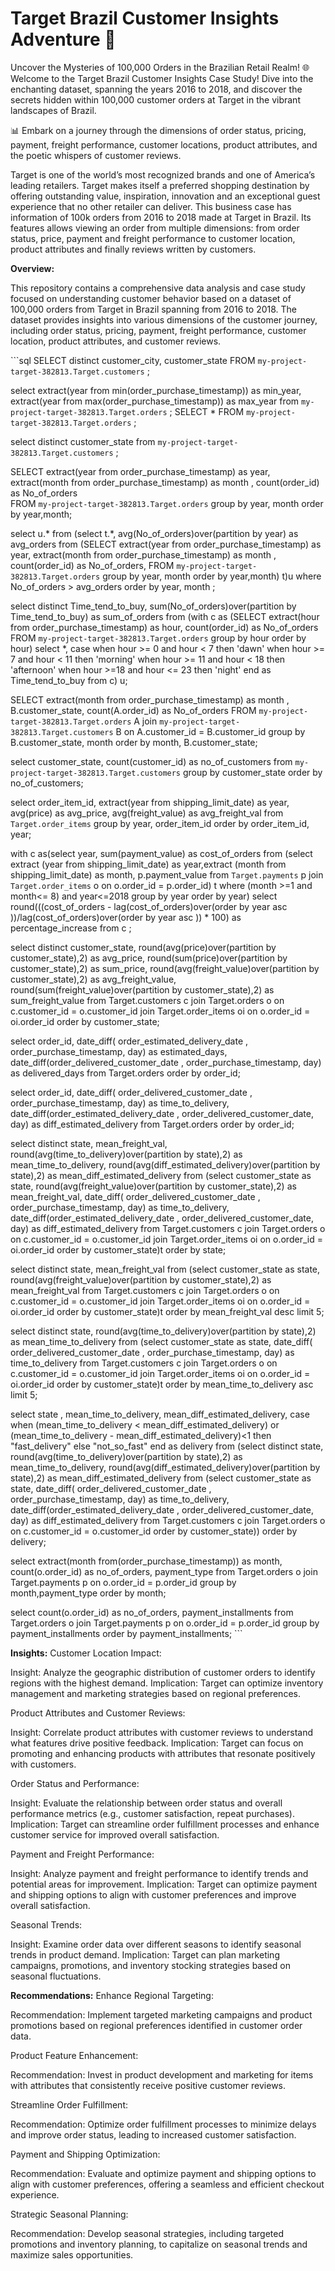 # Target Brazil Customer Insights Adventure 🚀

Uncover the Mysteries of 100,000 Orders in the Brazilian Retail Realm!
🌐 Welcome to the Target Brazil Customer Insights Case Study! Dive into the enchanting dataset, spanning the years 2016 to 2018, and discover the secrets hidden within 100,000 customer orders at Target in the vibrant landscapes of Brazil.

📊 Embark on a journey through the dimensions of order status, pricing, payment, freight performance, customer locations, product attributes, and the poetic whispers of customer reviews.

Target is one of the world’s most recognized brands and one of America’s leading 
retailers. Target makes itself a preferred shopping destination by offering 
outstanding value, inspiration, innovation and an exceptional guest experience 
that no other retailer can deliver.
This business case has information of 100k orders from 2016 to 2018 made at 
Target in Brazil. Its features allows viewing an order from multiple dimensions: 
from order status, price, payment and freight performance to customer location, 
product attributes and finally reviews written by customers.

__Overview:__

This repository contains a comprehensive data analysis and case study focused on understanding customer behavior based on a dataset of 100,000 orders from Target in Brazil spanning from 2016 to 2018. The dataset provides insights into various dimensions of the customer journey, including order status, pricing, payment, freight performance, customer location, product attributes, and customer reviews.

```sql SELECT distinct customer_city, customer_state FROM `my-project-target-382813.Target.customers` ; 

select extract(year from min(order_purchase_timestamp)) as min_year, 
extract(year from max(order_purchase_timestamp)) as max_year 
from `my-project-target-382813.Target.orders` ; 
SELECT * FROM `my-project-target-382813.Target.orders` ;

select distinct customer_state from `my-project-target-382813.Target.customers` ; 

SELECT  extract(year from order_purchase_timestamp) as year,
extract(month from order_purchase_timestamp) as month , count(order_id) as No_of_orders  
FROM `my-project-target-382813.Target.orders` group by year, month order by  year,month;

select u.* from 
(select  t.*, avg(No_of_orders)over(partition by year) as avg_orders from 
 (SELECT  extract(year from order_purchase_timestamp) as year,
extract(month from order_purchase_timestamp) as month , 
count(order_id) as No_of_orders,
  FROM `my-project-target-382813.Target.orders` group by year, 
  month order by  year,month) t)u
  where No_of_orders > avg_orders order by year, month ;


select distinct Time_tend_to_buy,
sum(No_of_orders)over(partition by Time_tend_to_buy) as sum_of_orders
 from (with c as 
 (SELECT  extract(hour from order_purchase_timestamp) as hour,
count(order_id) as No_of_orders  
FROM `my-project-target-382813.Target.orders` 
group by hour order by  hour)
select *, case when hour >= 0 and hour < 7 then 'dawn'
                          when hour >= 7 and hour < 11 then 'morning'
                          when hour >= 11 and hour < 18 then 'afternoon'
                          when hour >=18 and hour <= 23 then 'night'
                          end as Time_tend_to_buy
from c) u;

SELECT  extract(month from order_purchase_timestamp) as month , 
B.customer_state, count(A.order_id) as No_of_orders 
FROM `my-project-target-382813.Target.orders` A
join `my-project-target-382813.Target.customers` B on A.customer_id = B.customer_id
group by B.customer_state, month order by  month, B.customer_state;

select customer_state, count(customer_id) as no_of_customers 
from `my-project-target-382813.Target.customers` 
group by customer_state order by no_of_customers;

select order_item_id, extract(year from shipping_limit_date) as year,  
avg(price) as avg_price, avg(freight_value) as avg_freight_val from `Target.order_items` 
group by year, order_item_id order by order_item_id, year;

with c as(select year, sum(payment_value) as cost_of_orders 
from (select extract (year from shipping_limit_date) as year,extract (month from shipping_limit_date) as month,
p.payment_value from `Target.payments` p join `Target.order_items` o on o.order_id = p.order_id) t 
where (month >=1 and month<= 8) and year<=2018 group by year order by year)
select round(((cost_of_orders - lag(cost_of_orders)over(order by year asc ))/lag(cost_of_orders)over(order by year asc )) * 100) 
as percentage_increase from c  ;

select distinct customer_state, round(avg(price)over(partition by customer_state),2) as avg_price, 
round(sum(price)over(partition by customer_state),2) as sum_price, 
round(avg(freight_value)over(partition by customer_state),2) as avg_freight_value,
round(sum(freight_value)over(partition by customer_state),2) as sum_freight_value
from Target.customers c join Target.orders o on c.customer_id = o.customer_id join 
Target.order_items oi on o.order_id = oi.order_id order by customer_state;
 
select order_id, date_diff( order_estimated_delivery_date , order_purchase_timestamp, day) 
as estimated_days, date_diff(order_delivered_customer_date , order_purchase_timestamp, day)
as delivered_days  from Target.orders order by order_id;

select order_id, date_diff( order_delivered_customer_date , order_purchase_timestamp, day) as time_to_delivery, date_diff(order_estimated_delivery_date , order_delivered_customer_date, day) as diff_estimated_delivery  from Target.orders order by order_id;

select distinct state, mean_freight_val, round(avg(time_to_delivery)over(partition by state),2) as mean_time_to_delivery, round(avg(diff_estimated_delivery)over(partition by state),2) as mean_diff_estimated_delivery from
 (select customer_state as state, round(avg(freight_value)over(partition by customer_state),2) as mean_freight_val, 
date_diff( order_delivered_customer_date , order_purchase_timestamp, day) as time_to_delivery, date_diff(order_estimated_delivery_date , order_delivered_customer_date, day) as diff_estimated_delivery
  from Target.customers c join Target.orders o on c.customer_id = o.customer_id join Target.order_items oi on o.order_id = oi.order_id order by customer_state)t order by state;
  
select distinct state, mean_freight_val from
 (select customer_state as state, round(avg(freight_value)over(partition by customer_state),2) as mean_freight_val
  from Target.customers c join Target.orders o on c.customer_id = o.customer_id join Target.order_items oi on o.order_id = oi.order_id order by customer_state)t order by mean_freight_val desc limit 5;

select distinct state, round(avg(time_to_delivery)over(partition by state),2) as mean_time_to_delivery from
 (select customer_state as state, date_diff( order_delivered_customer_date , order_purchase_timestamp, day) as time_to_delivery
  from Target.customers c join Target.orders o on c.customer_id = o.customer_id join Target.order_items oi on o.order_id = oi.order_id order by customer_state)t order by mean_time_to_delivery asc limit 5;

 select state , mean_time_to_delivery, mean_diff_estimated_delivery, case when (mean_time_to_delivery < mean_diff_estimated_delivery) or (mean_time_to_delivery - mean_diff_estimated_delivery)<1 then "fast_delivery" else "not_so_fast" end as delivery
  from (select distinct state, round(avg(time_to_delivery)over(partition by state),2) as mean_time_to_delivery, round(avg(diff_estimated_delivery)over(partition by state),2) as mean_diff_estimated_delivery from
 (select customer_state as state, 
date_diff( order_delivered_customer_date , order_purchase_timestamp, day) as time_to_delivery, date_diff(order_estimated_delivery_date , order_delivered_customer_date, day) as diff_estimated_delivery
  from Target.customers c join Target.orders o on c.customer_id = o.customer_id  order by customer_state)) order by delivery;

  select  extract(month from(order_purchase_timestamp)) as month, count(o.order_id) as no_of_orders, payment_type from Target.orders o join Target.payments p on o.order_id = p.order_id group by month,payment_type order by month;

  select  count(o.order_id) as no_of_orders, payment_installments from Target.orders o join Target.payments p on o.order_id = p.order_id group by payment_installments order by payment_installments; ```

  __Insights:__
Customer Location Impact:

Insight: Analyze the geographic distribution of customer orders to identify regions with the highest demand.
Implication: Target can optimize inventory management and marketing strategies based on regional preferences.

Product Attributes and Customer Reviews:

Insight: Correlate product attributes with customer reviews to understand what features drive positive feedback.
Implication: Target can focus on promoting and enhancing products with attributes that resonate positively with customers.

Order Status and Performance:

Insight: Evaluate the relationship between order status and overall performance metrics (e.g., customer satisfaction, repeat purchases).
Implication: Target can streamline order fulfillment processes and enhance customer service for improved overall satisfaction.

Payment and Freight Performance:

Insight: Analyze payment and freight performance to identify trends and potential areas for improvement.
Implication: Target can optimize payment and shipping options to align with customer preferences and improve overall satisfaction.

Seasonal Trends:

Insight: Examine order data over different seasons to identify seasonal trends in product demand.
Implication: Target can plan marketing campaigns, promotions, and inventory stocking strategies based on seasonal fluctuations.

__Recommendations:__
Enhance Regional Targeting:

Recommendation: Implement targeted marketing campaigns and product promotions based on regional preferences identified in customer order data.

Product Feature Enhancement:

Recommendation: Invest in product development and marketing for items with attributes that consistently receive positive customer reviews.

Streamline Order Fulfillment:

Recommendation: Optimize order fulfillment processes to minimize delays and improve order status, leading to increased customer satisfaction.

Payment and Shipping Optimization:

Recommendation: Evaluate and optimize payment and shipping options to align with customer preferences, offering a seamless and efficient checkout experience.

Strategic Seasonal Planning:

Recommendation: Develop seasonal strategies, including targeted promotions and inventory planning, to capitalize on seasonal trends and maximize sales opportunities.

